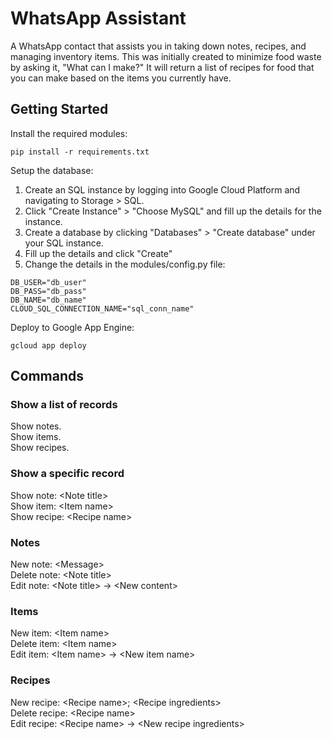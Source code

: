 # WhatsApp Assistant

A WhatsApp contact that assists you in taking down notes, recipes, and managing inventory items. This was initially created to minimize food waste by asking it, "What can I make?" It will return a list of recipes for food that you can make based on the items you currently have.

## Getting Started

Install the required modules:
```
pip install -r requirements.txt
```  

Setup the database:
1. Create an SQL instance by logging into Google Cloud Platform and navigating to Storage > SQL.
2. Click "Create Instance" > "Choose MySQL" and fill up the details for the instance.
3. Create a database by clicking "Databases" > "Create database" under your SQL instance.
4. Fill up the details and click "Create"
5. Change the details in the modules/config.py file:
```
DB_USER="db_user"
DB_PASS="db_pass"
DB_NAME="db_name"
CLOUD_SQL_CONNECTION_NAME="sql_conn_name"
```  

Deploy to Google App Engine:
```
gcloud app deploy
```

## Commands

### Show a list of records
Show notes.  
Show items.  
Show recipes.

### Show a specific record
Show note: &lt;Note title&gt;  
Show item: &lt;Item name&gt;  
Show recipe: &lt;Recipe name&gt;

### Notes
New note: &lt;Message&gt;  
Delete note: &lt;Note title&gt;  
Edit note: &lt;Note title&gt; -> &lt;New content&gt;

### Items
New item: &lt;Item name&gt;  
Delete item: &lt;Item name&gt;  
Edit item: &lt;Item name&gt; -> &lt;New item name&gt;

### Recipes
New recipe: &lt;Recipe name&gt;; &lt;Recipe ingredients&gt;  
Delete recipe: &lt;Recipe name&gt;  
Edit recipe: &lt;Recipe name&gt; -> &lt;New recipe ingredients&gt;
